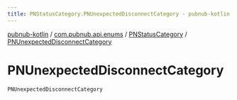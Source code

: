 ```yaml
---
title: PNStatusCategory.PNUnexpectedDisconnectCategory - pubnub-kotlin
---
```


[pubnub-kotlin](../../index.html) / [com.pubnub.api.enums](../index.html) / [PNStatusCategory](index.html) / [PNUnexpectedDisconnectCategory](./-p-n-unexpected-disconnect-category.html)

# PNUnexpectedDisconnectCategory

`PNUnexpectedDisconnectCategory`